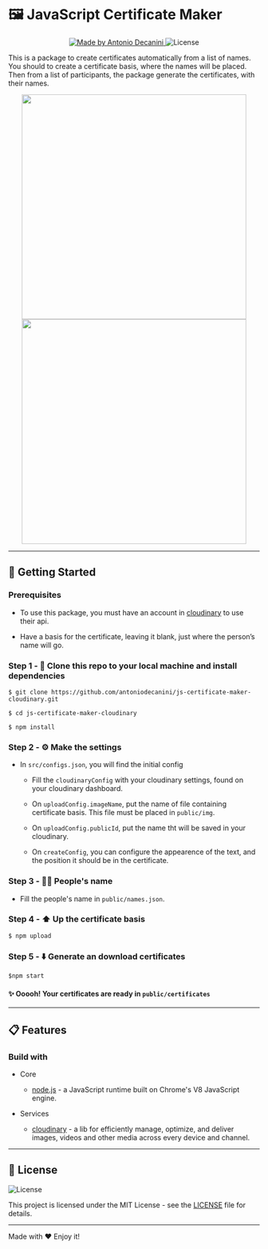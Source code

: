 # 🖼 JavaScript Certificate Maker

<p align="center">
  <a href="https://github.com/antoniodecanini">
    <img alt="Made by Antonio Decanini" src="https://img.shields.io/badge/made%20by-Antonio%20Decanini-brightgreen">
  </a>

  <img alt="License" src="https://img.shields.io/badge/license-MIT-%2304D361">
</p>

This is a package to create certificates automatically from a list of names. You should to create a certificate basis, where the names will be placed. Then from a list of participants, the package generate the certificates, with their names.

<p align="center">
  <img src="https://res.cloudinary.com/decanini/image/upload/v1587219960/certificate.png" width="450">

  <img src="https://res.cloudinary.com/decanini/image/upload/v1587301422/Alexia_Ridley_badtmb.png" width="450">
</p>

---

## 🚀 Getting Started

### Prerequisites
- To use this package, you must have an account in [cloudinary](https://cloudinary.com/) to use their api.

- Have a basis for the certificate, leaving it blank, just where the person’s name will go.

### Step 1 - 👯 Clone this repo to your local machine and install dependencies
```
$ git clone https://github.com/antoniodecanini/js-certificate-maker-cloudinary.git

$ cd js-certificate-maker-cloudinary

$ npm install
```

### Step 2 - ⚙️ Make the settings
  - In `src/configs.json`, you will find the initial config
    - Fill the `cloudinaryConfig` with your cloudinary settings, found on your cloudinary dashboard.

    - On `uploadConfig.imageName`, put the name of file containing certificate basis. This file must be placed in `public/img`.
    
    - On `uploadConfig.publicId`, put the name tht will be saved in your cloudinary.

    - On `createConfig`, you can configure the appearence of the text, and the position it should be in the certificate.

### Step 3 - 👨‍🎓 People's name
  - Fill the people's name in `public/names.json`.

### Step 4 - ⬆️ Up the certificate basis
```
$ npm upload
```

### Step 5 - ⬇️ Generate an download certificates
```
$npm start
```

#### ✨ Ooooh! Your certificates are ready in `public/certificates`
---

## 📋 Features

### Build with

- Core
  - [node.js](https://nodejs.org/en/) - a JavaScript runtime built on Chrome's V8 JavaScript engine.

- Services
  - [cloudinary](https://cloudinary.com/) - a lib for efficiently manage, optimize, and deliver images, videos and other media across every device and channel.

---

## 📝 License

<img alt="License" src="https://img.shields.io/badge/license-MIT-%2304D361">

This project is licensed under the MIT License - see the [LICENSE](LICENSE) file for details.

---

Made with ❤️ Enjoy it!
